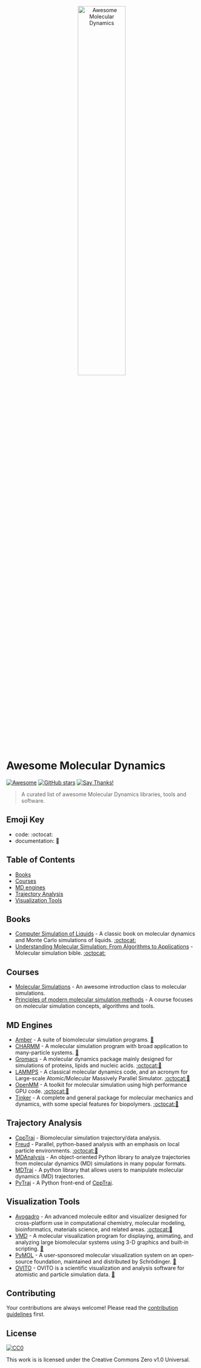 <p align="center">
  <a href="https://awesome-md.com">
    <img alt="Awesome Molecular Dynamics" src="https://awesome-md.com/assets/images/md.png" width="50%" height="50%">
  </a>
</p>

# Awesome Molecular Dynamics 
[![Awesome](https://awesome.re/badge.svg)](https://awesome.re) [![GitHub stars](https://img.shields.io/github/stars/ipudu/awesome-molecular-dynamics.svg?style=social&label=Stars)](https://github.com/ipudu/awesome-molecular-dynamics/stargazers) [![Say Thanks!](https://img.shields.io/badge/Say%20Thanks-!-1EAEDB.svg)](https://saythanks.io/to/ipudu)


> A curated list of awesome Molecular Dynamics libraries, tools and software.


## Emoji Key

* code: :octocat:
* documentation: :book:

## Table of Contents

+ [Books](#books)
+ [Courses](#courses)
+ [MD engines](#md-engines)
+ [Trajectory Analysis](#trajectory-analysis)
+ [Visualization Tools](#visualization-tools)

## Books

* [Computer Simulation of Liquids](https://www.amazon.com/Computer-Simulation-Liquids-Michael-Allen/dp/0198803206) - A classic book on molecular dynamics and Monte Carlo simulations of liquids. [:octocat:][csol-code]
* [Understanding Molecular Simulation: From Algorithms to Applications](https://www.amazon.com/Understanding-Molecular-Simulation-Second-Computational/dp/0122673514/ref=sr_1_1?ie=UTF8&qid=1530897897&sr=8-1&keywords=understanding+molecular+simulation) - Molecular simulation bible. [:octocat:][ums-code]

[csol-code]: https://github.com/Allen-Tildesley/examples
[ums-code]: http://www.acmm.nl/molsim/frenkel_smit/README.html

## Courses

* [Molecular Simulations](http://www.pages.drexel.edu/~cfa22/msim/msim.html) - An awesome introduction class to molecular simulations.
* [Principles of modern molecular simulation methods](https://engineering.ucsb.edu/~shell/che210d/) - A course focuses on molecular simulation concepts, algorithms and tools.

## MD Engines
* [Amber](http://ambermd.org/) - A suite of biomolecular simulation programs. [:book:][amber-doc]
* [CHARMM](https://www.charmm.org/) - A molecular simulation program with broad application to many-particle systems. [:book:][charmm-doc]
* [Gromacs](http://www.gromacs.org/) - A molecular dynamics package mainly designed for simulations of proteins, lipids and nucleic acids. [:octocat:][gromacs-code][:book:][gromacs-doc]
* [LAMMPS](http://lammps.sandia.gov/) - A classical molecular dynamics code, and an acronym for Large-scale Atomic/Molecular Massively Parallel Simulator. [:octocat:][lammps-code][:book:][lammps-doc]
* [OpenMM](http://openmm.org/) - A toolkit for molecular simulation using high performance GPU code. [:octocat:][openmm-code][:book:][openmm-doc]
* [Tinker](https://dasher.wustl.edu/tinker/) - A complete and general package for molecular mechanics and dynamics, with some special features for biopolymers. [:octocat:][tinker-code][:book:][tinker-doc]

[amber-doc]: http://ambermd.org/doc12/Amber16.pdf
[charmm-doc]: https://www.charmm.org/charmm/documentation/
[gromacs-code]: https://github.com/gromacs/gromacs
[gromacs-doc]: http://manual.gromacs.org/documentation/
[lammps-code]: https://github.com/lammps/lammps
[lammps-doc]: http://lammps.sandia.gov/doc/Manual.html
[openmm-code]:https://github.com/pandegroup/openmm
[openmm-doc]:http://openmm.org/documentation.html
[tinker-code]: https://github.com/TinkerTools/tinker
[tinker-doc]:https://dasher.wustl.edu/tinker/downloads/guide.pdf

## Trajectory Analysis

* [CppTraj](https://github.com/Amber-MD/cpptraj) - Biomolecular simulation trajectory/data analysis.
* [Freud](https://freud.readthedocs.io/en/stable/) - Parallel, python-based analysis with an emphasis on local particle environments. [:octocat:][freud-code][:book:][freud-doc]
* [MDAnalysis](https://www.mdanalysis.org/) - An object-oriented Python library to analyze trajectories from molecular dynamics (MD) simulations in many popular formats.
* [MDTraj](http://mdtraj.org/) - A python library that allows users to manipulate molecular dynamics (MD) trajectories.
* [PyTraj](https://amber-md.github.io/pytraj/) - A Python front-end of [CppTraj](https://github.com/Amber-MD/cpptraj).

[freud-code]: https://github.com/glotzerlab/freud
[freud-doc]: https://freud.readthedocs.io/

## Visualization Tools

* [Avogadro](https://avogadro.cc/) - An advanced molecule editor and visualizer designed for cross-platform use in computational chemistry, molecular modeling, bioinformatics, materials science, and related areas. [:octocat:][avogadro-code][:book:][avogadro-doc]
* [VMD](http://www.ks.uiuc.edu/Research/vmd/) - A molecular visualization program for displaying, animating, and analyzing large biomolecular systems using 3-D graphics and built-in scripting. [:book:][vmd-doc]
* [PyMOL](https://pymol.org/2/) - A user-sponsored molecular visualization system on an open-source foundation, maintained and distributed by Schrödinger. [:book:][pymol-doc]
* [OVITO](https://ovito.org/) - OVITO is a scientific visualization and analysis software for atomistic and particle simulation data. [:book:][ovito-doc]

[avogadro-code]: https://github.com/cryos/avogadro
[avogadro-doc]: https://avogadro.cc/docs/
[vmd-doc]: http://www.ks.uiuc.edu/Research/vmd/current/docs.html
[pymol-doc]: http://pymol.sourceforge.net/newman/userman.pdf
[ovito-doc]: http://www.ovito.org/manual/

## Contributing

Your contributions are always welcome! Please read the [contribution guidelines](https://github.com/ipudu/awesome-molecular-dynamics/blob/master/contributing.md) first.

## License

[![CC0](https://mirrors.creativecommons.org/presskit/buttons/88x31/svg/cc-zero.svg)](https://creativecommons.org/publicdomain/zero/1.0)

This work is is licensed under the Creative Commons Zero v1.0 Universal.

